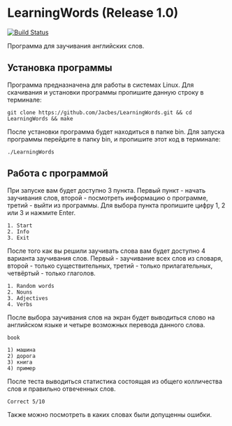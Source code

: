 # LearningWords (Release 1.0)
[![Build Status](https://travis-ci.org/Jacbes/LearningWords.svg?branch=master)](https://travis-ci.org/Jacbes/LearningWords)

Программа для заучивания английских слов.
## Установка программы
Программа предназначена для работы в системах Linux.
Для скачивания и установки программы пропишите данную строку в терминале:
```
git clone https://github.com/Jacbes/LearningWords.git && cd LearningWords && make
```
После установки программа будет находиться в папке bin. Для запуска программы перейдите в папку bin, и пропишите этот код в терминале:
```
./LearningWords
```
## Работа с программой
При запуске вам будет доступно 3 пункта.  Первый пункт - начать заучивания слов, второй - посмотреть информацию о программе, третий - выйти из программы. Для выбора пункта пропишите цифру 1, 2 или 3 и нажмите Enter.
```
1. Start
2. Info
3. Exit
```
После того как вы решили заучивать слова вам будет доступно 4 варианта заучивания слов. Первый - заучивание всеx слов из словаря, второй - только существительных, третий - только прилагательных, четвёртый - только глаголов.
```
1. Random words
2. Nouns
3. Adjectives
4. Verbs
```
После выбора заучивания слов на экран будет выводиться слово на английском языке и четыре возможных перевода данного слова.
```
book

1) машина       
2) дорога      
3) книга        
4) пример      

```
После теста выводиться статистика состоящая из общего колличества слов и правильно отвеченных слов.
```
Correct 5/10
```
Также можно посмотреть в каких словах были допущенны ошибки.

